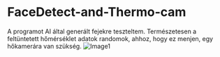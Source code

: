 # FaceDetect-and-Thermo-cam

A programot AI által generált fejekre teszteltem. Természetesen a feltüntetett hőmérséklet adatok randomok, ahhoz, hogy ez menjen, egy hőkamerára van szükség. 
![Image1](https://firebasestorage.googleapis.com/v0/b/rpggenerator-58459.appspot.com/o/random.png?alt=media&token=5614b758-6d6c-4dc6-8d2c-bd3c9ced0186)
